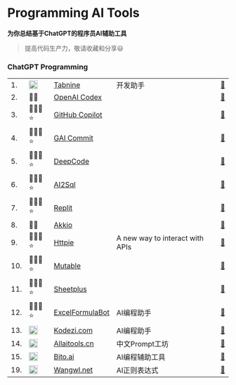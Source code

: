 # Programming AI Tools


**为你总结基于ChatGPT的程序员AI辅助工具**

> 提高代码生产力，敬请收藏和分享😃



### ChatGPT Programming



<table>

  <tr>
    <td>1.</td>
    <td><img src="https://st.ai55.cc/favicon/tabnine.com.png" alt="favicon" style="height: 20px !important;width: 20px !important;" ></td>
    <td><a href="https://www.tabnine.com/"> Tabnine </a> </td>
    <td>开发助手</td>
    <td><a href="https://www.tabnine.com/">🔗 </a> </td> 
  </tr>

  <tr>
    <td>2.</td>
    <td>🛫😄</td>
    <td><a href="https://openai.com/blog/openai-codex/"> OpenAI Codex </a> </td>
    <td> </td>
    <td><a href="https://openai.com/blog/openai-codex/">🔗 </a> </td> 
  </tr>


  <tr>
    <td>3.</td>
    <td>🛫🔑😄⭐</td>
    <td><a href="https://github.com/features/copilot"> GitHub Copilot </a> </td>
    <td></td>
    <td><a href="https://github.com/features/copilot">🔗 </a> </td> 
  </tr>
 
  <tr>
    <td>4.</td>
    <td>🛫🔑😄⭐</td>
    <td><a href="https://github.com/abi/autocommit"> GAI Commit </a> </td>
    <td></td>
    <td><a href="https://github.com/abi/autocommit">🔗 </a> </td> 
  </tr>
 
  <tr>
    <td>5.</td>
    <td>🛫🔑😄⭐</td>
    <td><a href="https://www.deepcode.ai/"> DeepCode </a> </td>
    <td></td>
    <td><a href="https://www.deepcode.ai/">🔗 </a> </td> 
  </tr>
  
  <tr>
    <td>6.</td>
    <td>🛫🔑😄⭐</td>
    <td><a href="https://www.ai2sql.io/"> AI2Sql </a> </td>
    <td></td>
    <td><a href="https://www.ai2sql.io/">🔗 </a> </td> 
  </tr>
  
  <tr>
    <td>7.</td>
    <td>🛫🔑😄⭐</td>
    <td><a href="https://replit.com/site/ghostwriter"> Replit </a> </td>
    <td></td>
    <td><a href="https://replit.com/site/ghostwriter">🔗 </a> </td> 
  </tr>

  <tr>
    <td>8.</td>
    <td>🛫😄</td>
    <td><a href="https://www.akkio.com/"> Akkio </a> </td>
    <td></td>
    <td><a href="https://www.akkio.com/">🔗 </a> </td> 
  </tr>


  <tr>
    <td>9.</td>
    <td>🛫🔑😄⭐</td>
    <td><a href="https://httpie.io/blog/ai"> Httpie </a> </td>
    <td>A new way to interact with APIs</td>
    <td><a href="https://httpie.io/blog/ai">🔗 </a> </td> 
  </tr>
 
  <tr>
    <td>10.</td>
    <td>🛫🔑😄⭐</td>
    <td><a href="https://mutable.ai/"> Mutable </a> </td>
    <td></td>
    <td><a href="https://mutable.ai/">🔗 </a> </td> 
  </tr>
 
  <tr>
    <td>11.</td>
    <td>🛫🔑😄⭐</td>
    <td><a href="https://sheetplus.ai/"> Sheetplus </a> </td>
    <td></td>
    <td><a href="https://sheetplus.ai/">🔗 </a> </td> 
  </tr>
  
  <tr>
    <td>12.</td>
    <td>🛫🔑😄⭐</td>
    <td><a href="https://excelformulabot.com/"> ExcelFormulaBot </a> </td>
    <td>AI编程助手</td>
    <td><a href="https://excelformulabot.com/">🔗 </a> </td> 
  </tr>
  
  <tr>
    <td>13.</td>
    <td><img src="https://favicon.zhusl.com/ico?url=kodezi.com" alt="favicon" style="height: 20px !important;width: 20px !important;" ></td>
    <td><a href="https://day0424.ai55.cc/url/?id=WEpOenpOUmhlRjlnd3Y5OVcxbFN4N1Zia1E5YWEyeXorb085S3R3cm1PST0=" target="_blank"> Kodezi.com </a> </td>
    <td>AI编程助手</td> 
    <td><a href="https://day0424.ai55.cc/url/?id=WEpOenpOUmhlRjlnd3Y5OVcxbFN4N1Zia1E5YWEyeXorb085S3R3cm1PST0=" target="_blank">🔗 </a> </td> 
  </tr>

  <tr>
    <td>14.</td>
    <td><img src="https://st.ai55.cc/favicon/allaitools.cn.png" alt="favicon" style="height: 20px !important;width: 20px !important;" ></td>
    <td><a href="https://bbs.allaitools.cn/"> Allaitools.cn </a> </td>
    <td>中文Prompt工坊</td> 
    <td><a href="https://bbs.allaitools.cn/">🔗 </a> </td> 
  </tr>
  
  <tr>
    <td>15.</td>
    <td><img src="https://st.ai55.cc/favicon/bito.ai.png" alt="favicon" style="height: 20px !important;width: 20px !important;" ></td>
    <td><a href="https://bito.ai/"> Bito.ai </a> </td>
    <td>AI编程辅助工具</td> 
    <td><a href="https://bito.ai/">🔗 </a> </td> 
  </tr>
  
  <tr>
    <td>19.</td>
    <td><img src="https://wangwl.net/favicon.ico" alt="favicon" style="height: 20px !important;width: 20px !important;" ></td>
    <td><a href="https://day0424.ai55.cc/url/?id=c1NoUnh3UjJBVUdNVGVyS0c1K0pKNHk3OWN5ZGx5WXRRNlVWek91Sy85d3FocWlkQWg5YUtTR0t6VWRUL0UwWA==" target="_blank"> Wangwl.net </a> </td>
    <td> AI正则表达式</td> 
    <td><a href="https://day0424.ai55.cc/url/?id=c1NoUnh3UjJBVUdNVGVyS0c1K0pKNHk3OWN5ZGx5WXRRNlVWek91Sy85d3FocWlkQWg5YUtTR0t6VWRUL0UwWA==" target="_blank">🔗 </a> </td> 
  </tr>
  
</table>
